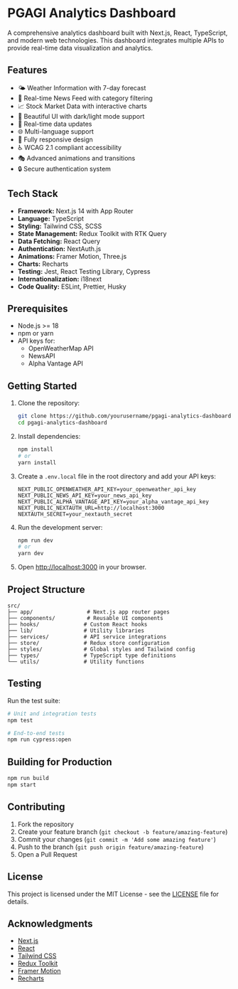 # PGAGI Analytics Dashboard

A comprehensive analytics dashboard built with Next.js, React, TypeScript, and modern web technologies. This dashboard integrates multiple APIs to provide real-time data visualization and analytics.

## Features

- 🌤️ Weather Information with 7-day forecast
- 📰 Real-time News Feed with category filtering
- 📈 Stock Market Data with interactive charts
- 🎨 Beautiful UI with dark/light mode support
- 🔄 Real-time data updates
- 🌐 Multi-language support
- 📱 Fully responsive design
- ♿ WCAG 2.1 compliant accessibility
- 🎭 Advanced animations and transitions
- 🔒 Secure authentication system

## Tech Stack

- **Framework:** Next.js 14 with App Router
- **Language:** TypeScript
- **Styling:** Tailwind CSS, SCSS
- **State Management:** Redux Toolkit with RTK Query
- **Data Fetching:** React Query
- **Authentication:** NextAuth.js
- **Animations:** Framer Motion, Three.js
- **Charts:** Recharts
- **Testing:** Jest, React Testing Library, Cypress
- **Internationalization:** i18next
- **Code Quality:** ESLint, Prettier, Husky

## Prerequisites

- Node.js >= 18
- npm or yarn
- API keys for:
  - OpenWeatherMap API
  - NewsAPI
  - Alpha Vantage API

## Getting Started

1. Clone the repository:
   ```bash
   git clone https://github.com/yourusername/pgagi-analytics-dashboard.git
   cd pgagi-analytics-dashboard
   ```

2. Install dependencies:
   ```bash
   npm install
   # or
   yarn install
   ```

3. Create a `.env.local` file in the root directory and add your API keys:
   ```env
   NEXT_PUBLIC_OPENWEATHER_API_KEY=your_openweather_api_key
   NEXT_PUBLIC_NEWS_API_KEY=your_news_api_key
   NEXT_PUBLIC_ALPHA_VANTAGE_API_KEY=your_alpha_vantage_api_key
   NEXT_PUBLIC_NEXTAUTH_URL=http://localhost:3000
   NEXTAUTH_SECRET=your_nextauth_secret
   ```

4. Run the development server:
   ```bash
   npm run dev
   # or
   yarn dev
   ```

5. Open [http://localhost:3000](http://localhost:3000) in your browser.

## Project Structure

```
src/
├── app/                 # Next.js app router pages
├── components/          # Reusable UI components
├── hooks/              # Custom React hooks
├── lib/                # Utility libraries
├── services/           # API service integrations
├── store/              # Redux store configuration
├── styles/             # Global styles and Tailwind config
├── types/              # TypeScript type definitions
└── utils/              # Utility functions
```

## Testing

Run the test suite:

```bash
# Unit and integration tests
npm test

# End-to-end tests
npm run cypress:open
```

## Building for Production

```bash
npm run build
npm start
```

## Contributing

1. Fork the repository
2. Create your feature branch (`git checkout -b feature/amazing-feature`)
3. Commit your changes (`git commit -m 'Add some amazing feature'`)
4. Push to the branch (`git push origin feature/amazing-feature`)
5. Open a Pull Request

## License

This project is licensed under the MIT License - see the [LICENSE](LICENSE) file for details.

## Acknowledgments

- [Next.js](https://nextjs.org/)
- [React](https://reactjs.org/)
- [Tailwind CSS](https://tailwindcss.com/)
- [Redux Toolkit](https://redux-toolkit.js.org/)
- [Framer Motion](https://www.framer.com/motion/)
- [Recharts](https://recharts.org/)

